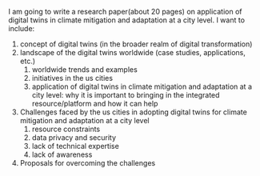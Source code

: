 I am going to write a research paper(about 20 pages) on application of digital twins in climate mitigation and  adaptation at a city level. I want to include:

1. concept of digital twins (in the broader realm of digital transformation)
2. landscape of the digital twins worldwide (case studies, applications, etc.)
   1. worldwide trends and examples
   2. initiatives in the us cities
   3. application of digital twins in climate mitigation and adaptation at a city level: why it is important to bringing in the integrated resource/platform and how it can help
3. Challenges faced by the us cities in adopting digital twins for climate mitigation and adaptation at a city level
   1. resource constraints
   2. data privacy and security
   3. lack of technical expertise
   4. lack of awareness
4. Proposals for overcoming the challenges

